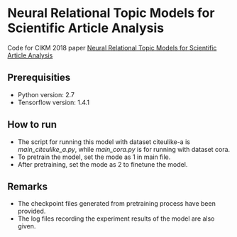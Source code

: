 # Neural Relational Topic Models for Scientific Article Analysis

Code for CIKM 2018 paper [Neural Relational Topic Models for Scientific Article Analysis](https://dl.acm.org/citation.cfm?id=3271696)

## Prerequisities
* Python version: 2.7
* Tensorflow version: 1.4.1

## How to run
* The script for running this model with dataset citeulike-a is *main_citeulike_a.py*, while *main_cora.py* is for running with dataset cora.
* To pretrain the model, set the mode as 1 in main file.
* After pretraining, set the mode as 2 to finetune the model.

## Remarks
* The checkpoint files generated from pretraining process have been provided.
* The log files recording the experiment results of the model are also given.
